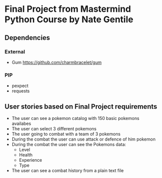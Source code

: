 # Final Project from Mastermind Python Course by Nate Gentile

## Dependencies

### External

- Gum <https://github.com/charmbracelet/gum>

### PIP

- pexpect
- requests

## User stories based on Final Project requirements

- The user can see a pokemon catalog with 150 basic pokemons availabes
- The user can select 3 different pokemons
- The user going to combat with a team of 3 pokemons
- During the combat the user can use attack or defence of him pokemon
- During the combat the user can see the Pokemons data:
  - Level
  - Health
  - Experience
  - Type
- The user can see a combat history from a plain text file
